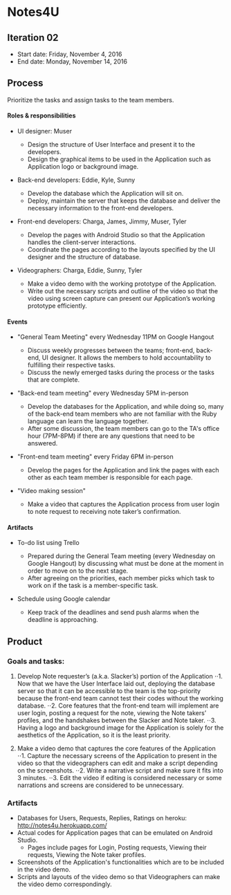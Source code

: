 # Notes4U

## Iteration 02

 * Start date: Friday, November 4, 2016
 * End date: Monday, November 14, 2016

## Process

Prioritize the tasks and assign tasks to the team members.

#### Roles & responsibilities

* UI designer: Muser
   * Design the structure of User Interface and present it to the developers.
   * Design the graphical items to be used in the Application such as Application logo or background image.

* Back-end developers: Eddie, Kyle, Sunny
   * Develop the database which the Application will sit on.
   * Deploy, maintain the server that keeps the database and deliver the necessary information to the front-end developers.
   
* Front-end developers: Charga, James, Jimmy, Muser, Tyler
   * Develop the pages with Android Studio so that the Application handles the client-server interactions.
   * Coordinate the pages according to the layouts specified by the UI designer and the structure of database.
   
* Videographers: Charga, Eddie, Sunny, Tyler
   * Make a video demo with the working prototype of the Application.
   * Write out the necessary scripts and outline of the video so that the video using screen capture can present our Application’s working prototype efficiently.

#### Events

* "General Team Meeting" every Wednesday 11PM on Google Hangout
   * Discuss weekly progresses between the teams; front-end, back-end, UI designer. It allows the members to hold accountability to fulfilling their respective tasks.
   * Discuss the newly emerged tasks during the process or the tasks that are complete.

* "Back-end team meeting" every Wednesday 5PM in-person
   * Develop the databases for the Application, and while doing so, many of the back-end team members who are not familiar with the Ruby language can learn the language together.
   * After some discussion, the team members can go to the TA's office hour (7PM-8PM) if there are any questions that need to be answered.

* "Front-end team meeting" every Friday 6PM in-person
  * Develop the pages for the Application and link the pages with each other as each team member is responsible for each page.

* "Video making session"
   * Make a video that captures the Application process from user login to note request to receiving note taker’s confirmation.

#### Artifacts

* To-do list using Trello
   * Prepared during the General Team meeting (every Wednesday on Google Hangout) by discussing what must be done at the moment in order to move on to the next stage.
   * After agreeing on the priorities, each member picks which task to work on if the task is a member-specific task.
 
* Schedule using Google calendar
   * Keep track of the deadlines and send push alarms when the deadline is approaching.

## Product

### Goals and tasks:

1. Develop Note requester’s (a.k.a. Slacker’s) portion of the Application
  ⋅⋅1. Now that we have the User Interface laid out, deploying the database server so that it can be accessible to the team is the top-priority because the front-end team cannot test their codes without the working database.
  ⋅⋅2. Core features that the front-end team will implement are user login, posting a request for the note, viewing the Note takers’ profiles, and the handshakes between the Slacker and Note taker.
  ⋅⋅3. Having a logo and background image for the Application is solely for the aesthetics of the Application, so it is the least priority.

2. Make a video demo that captures the core features of the Application
  ⋅⋅1. Capture the necessary screens of the Application to present in the video so that the videographers can edit and make a script depending on the screenshots.
  ⋅⋅2. Write a narrative script and make sure it fits into 3 minutes.
  ⋅⋅3. Edit the video if editing is considered necessary or some narrations and screens are considered to be unnecessary.


### Artifacts

* Databases for Users, Requests, Replies, Ratings on heroku: http://notes4u.herokuapp.com/
* Actual codes for Application pages that can be emulated on Android Studio.
  * Pages include pages for Login, Posting requests, Viewing their requests, Viewing the Note taker profiles.
* Screenshots of the Application's functionalities which are to be included in the video demo.
* Scripts and layouts of the video demo so that Videographers can make the video demo correspondingly.

